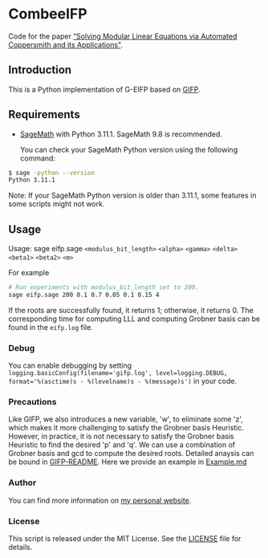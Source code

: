 # CombeeIFP

Code for the paper [“Solving Modular Linear Equations via
Automated Coppersmith and its Applications"](https://inscrypt2024.github.io/).

## Introduction

This is a Python implementation of G-EIFP based on [GIFP](https://github.com/fffmath/GIFP).

## Requirements

- [SageMath](https://www.sagemath.org/) with Python 3.11.1. SageMath 9.8 is recommended.

  You can check your SageMath Python version using the following command:

```bash
$ sage -python --version
Python 3.11.1
```

Note: If your SageMath Python version is older than 3.11.1, some features in some scripts might not work.

## Usage

Usage: sage eifp.sage `<modulus_bit_length>` `<alpha>` `<gamma>` `<delta>` `<beta1>` `<beta2>` `<m>`

For example

```bash
# Run experiments with modulus_bit_length set to 200.
sage eifp.sage 200 0.1 0.7 0.05 0.1 0.15 4
```

If the roots are successfully found, it returns 1; otherwise, it returns 0. The corresponding time for computing LLL and computing Grobner basis can be found in the `eifp.log` file.

### Debug

You can enable debugging by setting `logging.basicConfig(filename='gifp.log', level=logging.DEBUG, format='%(asctime)s - %(levelname)s - %(message)s')` in your code.

### Precautions

Like GIFP, we also introduces a new variable, 'w', to eliminate some 'z', which makes it more challenging to satisfy the Grobner basis Heuristic. However, in practice, it is not necessary to satisfy the Grobner basis Heuristic to find the desired 'p' and 'q'. We can use a combination of Grobner basis and gcd to compute the desired roots. Detailed anaysis can be bound in [GIFP-README](https://github.com/fffmath/GIFP/blob/master/README.md). Here we provide an example in [Example.md](Example.md)

### Author

You can find more information on [my personal website](https://www.fffmath.com/).

### License

This script is released under the MIT License. See the [LICENSE](LICENSE) file for details.
